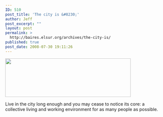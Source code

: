 ```yaml
---
ID: 510
post_title: 'The city is &#8230;'
author: Jeff
post_excerpt: ""
layout: post
permalink: >
  http://baires.elsur.org/archives/the-city-is/
published: true
post_date: 2008-07-30 19:11:26
---
```

<a href="http://baires.elsur.org/wp-content/uploads/2008/07/dsc01903-11.jpg"><img src="http://baires.elsur.org/wp-content/uploads/2008/07/dsc01903-11.jpg" alt="" title="Buenos Aires skyline" width="400" height="124" class="aligncenter size-full wp-image-513" /></a>

Live in the city long enough and you may cease to notice its core: a collective living and working environment for as many people as possible.